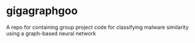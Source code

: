 # gigagraphgoo
A repo for containing group project code for classifying malware similarity using a graph-based neural network
